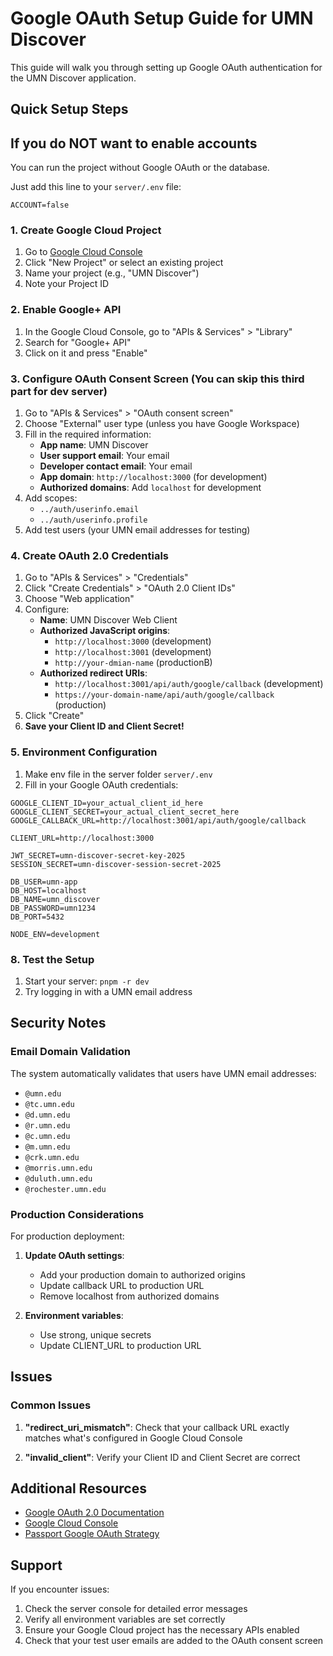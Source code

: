# Google OAuth Setup Guide for UMN Discover

This guide will walk you through setting up Google OAuth authentication for the UMN Discover application.

## Quick Setup Steps

## If you **do NOT** want to enable accounts
You can run the project without Google OAuth or the database.  

Just add this line to your `server/.env` file:

```env
ACCOUNT=false
```

### 1. Create Google Cloud Project

1. Go to [Google Cloud Console](https://console.cloud.google.com/)
2. Click "New Project" or select an existing project
3. Name your project (e.g., "UMN Discover")
4. Note your Project ID

### 2. Enable Google+ API

1. In the Google Cloud Console, go to "APIs & Services" > "Library"
2. Search for "Google+ API" 
3. Click on it and press "Enable"

### 3. Configure OAuth Consent Screen (You can skip this third part for dev server)

1. Go to "APIs & Services" > "OAuth consent screen"
2. Choose "External" user type (unless you have Google Workspace)
3. Fill in the required information:
   - **App name**: UMN Discover
   - **User support email**: Your email
   - **Developer contact email**: Your email
   - **App domain**: `http://localhost:3000` (for development)
   - **Authorized domains**: Add `localhost` for development
4. Add scopes:
   - `../auth/userinfo.email`
   - `../auth/userinfo.profile`
5. Add test users (your UMN email addresses for testing)

### 4. Create OAuth 2.0 Credentials

1. Go to "APIs & Services" > "Credentials"
2. Click "Create Credentials" > "OAuth 2.0 Client IDs"
3. Choose "Web application"
4. Configure:
   - **Name**: UMN Discover Web Client
   - **Authorized JavaScript origins**: 
     - `http://localhost:3000` (development)
     - `http://localhost:3001` (development)
     - `http://your-dmian-name` (productionB)
   - **Authorized redirect URIs**:
     - `http://localhost:3001/api/auth/google/callback` (development)
     - `https://your-domain-name/api/auth/google/callback` (production)
5. Click "Create"
6. **Save your Client ID and Client Secret!**

### 5. Environment Configuration

1. Make env file in the server folder `server/.env`
2. Fill in your Google OAuth credentials:

```env
GOOGLE_CLIENT_ID=your_actual_client_id_here
GOOGLE_CLIENT_SECRET=your_actual_client_secret_here
GOOGLE_CALLBACK_URL=http://localhost:3001/api/auth/google/callback

CLIENT_URL=http://localhost:3000

JWT_SECRET=umn-discover-secret-key-2025
SESSION_SECRET=umn-discover-session-secret-2025

DB_USER=umn-app
DB_HOST=localhost
DB_NAME=umn_discover
DB_PASSWORD=umn1234
DB_PORT=5432

NODE_ENV=development
```

### 8. Test the Setup

1. Start your server: `pnpm -r dev`
2. Try logging in with a UMN email address

## Security Notes

### Email Domain Validation
The system automatically validates that users have UMN email addresses:
- `@umn.edu`
- `@tc.umn.edu` 
- `@d.umn.edu`
- `@r.umn.edu`
- `@c.umn.edu`
- `@m.umn.edu`
- `@crk.umn.edu`
- `@morris.umn.edu`
- `@duluth.umn.edu`
- `@rochester.umn.edu`

### Production Considerations

For production deployment:

1. **Update OAuth settings**:
   - Add your production domain to authorized origins
   - Update callback URL to production URL
   - Remove localhost from authorized domains

2. **Environment variables**:
   - Use strong, unique secrets
   - Update CLIENT_URL to production URL

## Issues

### Common Issues

1. **"redirect_uri_mismatch"**: Check that your callback URL exactly matches what's configured in Google Cloud Console

2. **"invalid_client"**: Verify your Client ID and Client Secret are correct

## Additional Resources

- [Google OAuth 2.0 Documentation](https://developers.google.com/identity/protocols/oauth2)
- [Google Cloud Console](https://console.cloud.google.com/)
- [Passport Google OAuth Strategy](http://www.passportjs.org/packages/passport-google-oauth20/)

## Support

If you encounter issues:
1. Check the server console for detailed error messages
2. Verify all environment variables are set correctly
3. Ensure your Google Cloud project has the necessary APIs enabled
4. Check that your test user emails are added to the OAuth consent screen